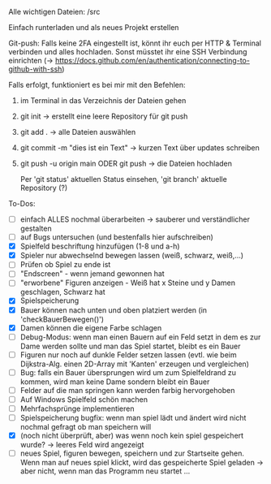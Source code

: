 Alle wichtigen Dateien: /src

Einfach runterladen und als neues Projekt erstellen

Git-push:
Falls keine 2FA eingestellt ist, könnt ihr euch per HTTP & Terminal verbinden und alles hochladen. Sonst müsstet ihr eine SSH Verbindung einrichten
(-> https://docs.github.com/en/authentication/connecting-to-github-with-ssh)

Falls erfolgt, funktioniert es bei mir mit den Befehlen:
1. im Terminal in das Verzeichnis der Dateien gehen
2. git init -> erstellt eine leere Repository für git push
3. git add . -> alle Dateien auswählen
4. git commit -m "dies ist ein Text" -> kurzen Text über updates schreiben
5. git push -u origin main ODER git push -> die Dateien hochladen

   Per 'git status' aktuellen Status einsehen, 'git branch' aktuelle Repository (?)

To-Dos:
- [ ] einfach ALLES nochmal überarbeiten -> sauberer und verständlicher gestalten
- [ ] auf Bugs untersuchen (und bestenfalls hier aufschreiben)
- [x] Spielfeld beschriftung hinzufügen (1-8 und a-h)
- [X] Spieler nur abwechselnd bewegen lassen (weiß, schwarz, weiß,...)
- [ ] Prüfen ob Spiel zu ende ist
- [ ] "Endscreen" - wenn jemand gewonnen hat
- [ ] "erworbene" Figuren anzeigen - Weiß hat x Steine und y Damen geschlagen, Schwarz hat
- [X] Spielspeicherung
- [X] Bauer können nach unten und oben platziert werden (in 'checkBauerBewegen()')
- [X] Damen können die eigene Farbe schlagen
- [ ] Debug-Modus: wenn man einen Bauern auf ein Feld setzt in dem es zur Dame werden sollte und man das Spiel startet, bleibt es ein Bauer
- [ ] Figuren nur noch auf dunkle Felder setzen lassen (evtl. wie beim Dijkstra-Alg. einen 2D-Array mit 'Kanten' erzeugen und vergleichen)
- [ ] Bug: falls ein Bauer übersprungen wird um zum Spielfeldrand zu kommen, wird man keine Dame sondern bleibt ein Bauer
- [ ] Felder auf die man springen kann werden farbig hervorgehoben
- [ ] Auf Windows Spielfeld schön machen
- [ ] Mehrfachsprünge implementieren
- [ ] Spielspeicherung bugfix: wenn man spiel lädt und ändert wird nicht nochmal gefragt ob man speichern will
- [X] (noch nicht überprüft, aber) was wenn noch kein spiel gespeichert wurde? -> leeres Feld wird angezeigt
- [ ] neues Spiel, figuren bewegen, speichern und zur Startseite gehen. Wenn man auf neues spiel klickt, wird das gespeicherte Spiel geladen
      -> aber nicht, wenn man das Programm neu startet
...
